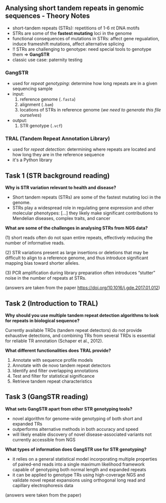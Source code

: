## Analysing short tandem repeats in genomic sequences - Theory Notes

* short-tandem repeats (STRs): repetitions of 1-6 nt DNA motifs
* STRs are some of the **fastest mutating** loci in the genome
* functional consequences of mutations in STRs: affect gene regualation, induce frameshift mutations, affect alternative splicing
* ‼️ STRs are challenging to genotype: need special tools to genotype them $\Rightarrow$ **GangSTR**
* classic use case: paternity testing

### GangSTR
* used for *repeat genotyping*: determine how long repeats are in a given sequencing sample
* input:
  1) reference genome (`.fasta`)
  2) alignment (`.bam`)
  3) locations of STRs in reference genome (*we need to generate this file ourselves*)
* output:
  1) STR genotype (`.vcf`)

### TRAL (Tandem Repeat Annotation Library)
* used for *repeat detection*: determining where repeats are located and how long they are in the reference sequence
* it's a Python library


## Task 1 (STR background reading)

**Why is STR variation relevant to health and disease?**
* Short tandem repeats (STRs) are some of the fastest mutating loci in the genome.
* STRs play a widespread role in regulating gene expression and other molecular phenotypes: [...] they likely make significant contributions to
Mendelian diseases, complex traits, and cancer

**What are some of the challenges in analysing STRs from NGS data?**

(1) short reads often do not span entire repeats, effectively reducing the number of informative reads. 

(2) STR variations present as large insertions or deletions that may be difficult to align to a reference genome, and thus introduce significant mapping bias toward shorter alleles. 

(3) PCR amplification during library preparation often introduces “stutter” noise in the number of repeats at STRs.

(answers are taken from the paper https://doi.org/10.1016/j.gde.2017.01.012)


## Task 2 (Introduction to TRAL)
**Why should you use multiple tandem repeat detection algorithms to look for repeats in biological sequence?**

Currently available TRDs (tandem repeat detectors) do not provide exhaustive detections, and combining TRs from several TRDs is essential for
reliable TR annotation (Schaper et al., 2012).

**What different functionalities does TRAL provide?**
1. Annotate with sequence profile models
2. Annotate with de novo tandem repeat detectors
3. Identify and filter overlapping annotations
4. Test and filter for statistical significance
5. Retrieve tandem repeat characteristics

## Task 3 (GangSTR reading)

**What sets GangSTR apart from other STR genotyping tools?**
* novel algorithm for genome-wide genotyping of both short and expanded TRs
* outperforms alternative methods in both accuracy and speed
* will likely enable discovery of novel disease-associated variants not currently accessible from NGS

**What types of information does GangSTR use for STR genotyping?**
* it relies on a general statistical model incorporating multiple properties of paired-end reads into a single maximum likelihood framework capable of genotyping both normal length and expanded repeats
* it can be applied to genotype TRs using high-coverage NGS and validate novel repeat expansions using orthogonal long read and capillary electrophoresis data

(answers were taken from the paper)
